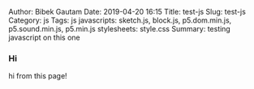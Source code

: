 Author: Bibek Gautam
Date: 2019-04-20 16:15
Title: test-js
Slug: test-js
Category: js
Tags: js
javascripts: sketch.js, block.js, p5.dom.min.js, p5.sound.min.js, p5.min.js
stylesheets: style.css
Summary: testing javascript on this one

### Hi
hi from this page!

